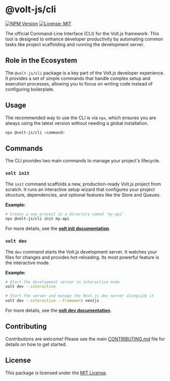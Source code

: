 # @volt-js/cli

[![NPM Version](https://img.shields.io/npm/v/@volt-js/cli.svg)](https://www.npmjs.com/package/@volt-js/cli)
[![License: MIT](https://img.shields.io/badge/License-MIT-yellow.svg)](https://opensource.org/licenses/MIT)

The official Command-Line Interface (CLI) for the Volt.js framework. This tool is designed to enhance developer productivity by automating common tasks like project scaffolding and running the development server.

## Role in the Ecosystem

The `@volt-js/cli` package is a key part of the Volt.js developer experience. It provides a set of simple commands that handle complex setup and execution processes, allowing you to focus on writing code instead of configuring boilerplate.

## Usage

The recommended way to use the CLI is via `npx`, which ensures you are always using the latest version without needing a global installation.

```bash
npx @volt-js/cli <command>
```

## Commands

The CLI provides two main commands to manage your project's lifecycle.

### `volt init`

The `init` command scaffolds a new, production-ready Volt.js project from scratch. It runs an interactive setup wizard that configures your project structure, dependencies, and optional features like the Store and Queues.

**Example:**
```bash
# Create a new project in a directory named 'my-api'
npx @volt-js/cli init my-api
```

For more details, see the **[volt init documentation](https://voltjs.com/docs/cli-and-tooling/volt-init)**.

### `volt dev`

The `dev` command starts the Volt.js development server. It watches your files for changes and provides hot-reloading. Its most powerful feature is the interactive mode.

**Example:**
```bash
# Start the development server in interactive mode
volt dev --interactive

# Start the server and manage the Next.js dev server alongside it
volt dev --interactive --framework nextjs
```

For more details, see the **[volt dev documentation](https://voltjs.com/docs/cli-and-tooling/volt-dev)**.

## Contributing

Contributions are welcome! Please see the main [CONTRIBUTING.md](/CONTRIBUTING.md) file for details on how to get started.

## License

This package is licensed under the [MIT License](/LICENSE).